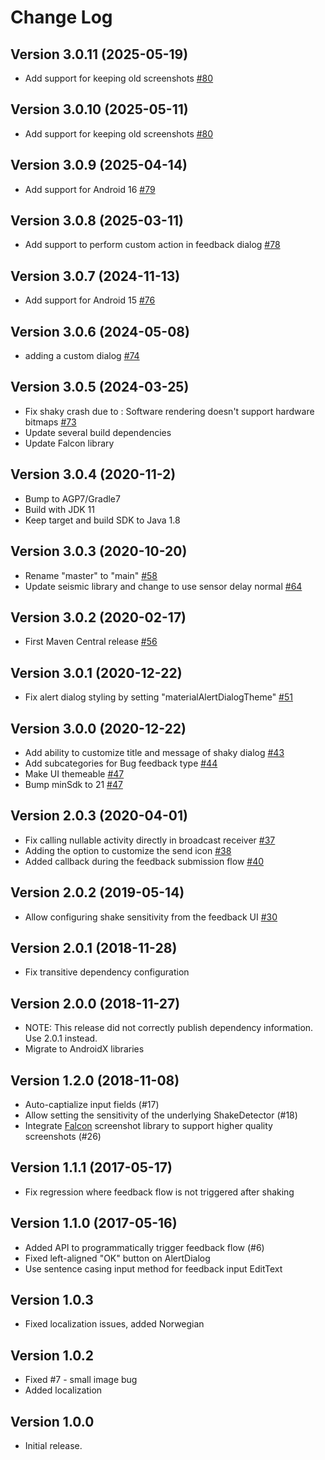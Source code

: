 # Change Log

## Version 3.0.11 (2025-05-19)
- Add support for keeping old screenshots [#80](https://github.com/linkedin/shaky-android/pull/80)

## Version 3.0.10 (2025-05-11)
- Add support for keeping old screenshots [#80](https://github.com/linkedin/shaky-android/pull/80)

## Version 3.0.9 (2025-04-14)
- Add support for Android 16 [#79](https://github.com/linkedin/shaky-android/pull/79)

## Version 3.0.8 (2025-03-11)
- Add support to perform custom action in feedback dialog [#78](https://github.com/linkedin/shaky-android/pull/78)

## Version 3.0.7 (2024-11-13)
- Add support for Android 15 [#76](https://github.com/linkedin/shaky-android/pull/76)

## Version 3.0.6 (2024-05-08)
-  adding a custom dialog [#74](https://github.com/linkedin/shaky-android/pull/74)

## Version 3.0.5 (2024-03-25)
- Fix shaky crash due to : Software rendering doesn't support hardware bitmaps [#73](https://github.com/linkedin/shaky-android/pull/73)
- Update several build dependencies
- Update Falcon library

## Version 3.0.4 (2020-11-2)
- Bump to AGP7/Gradle7
- Build with JDK 11
- Keep target and build SDK to Java 1.8

## Version 3.0.3 (2020-10-20)
- Rename "master" to "main" [#58](https://github.com/linkedin/shaky-android/pull/58)
- Update seismic library and change to use sensor delay normal [#64](https://github.com/linkedin/shaky-android/pull/64)

## Version 3.0.2 (2020-02-17)
- First Maven Central release [#56](https://github.com/linkedin/shaky-android/pull/56)

## Version 3.0.1 (2020-12-22)
- Fix alert dialog styling by setting "materialAlertDialogTheme" [#51](https://github.com/linkedin/shaky-android/pull/51)

## Version 3.0.0 (2020-12-22)

- Add ability to customize title and message of shaky dialog [#43](https://github.com/linkedin/shaky-android/pull/43)
- Add subcategories for Bug feedback type [#44](https://github.com/linkedin/shaky-android/pull/44)
- Make UI themeable [#47](https://github.com/linkedin/shaky-android/pull/47)
- Bump minSdk to 21 [#47](https://github.com/linkedin/shaky-android/pull/47)

## Version 2.0.3 (2020-04-01)

- Fix calling nullable activity directly in broadcast receiver [#37](https://github.com/linkedin/shaky-android/pull/37)
- Adding the option to customize the send icon [#38](https://github.com/linkedin/shaky-android/pull/38)
- Added callback during the feedback submission flow [#40](https://github.com/linkedin/shaky-android/pull/40)

## Version 2.0.2 (2019-05-14)

- Allow configuring shake sensitivity from the feedback UI [#30](https://github.com/linkedin/shaky-android/pull/30)

## Version 2.0.1 (2018-11-28)

- Fix transitive dependency configuration

## Version 2.0.0 (2018-11-27)

- NOTE: This release did not correctly publish dependency information. Use 2.0.1 instead.
- Migrate to AndroidX libraries

## Version 1.2.0 (2018-11-08)

- Auto-captialize input fields (#17)
- Allow setting the sensitivity of the underlying ShakeDetector (#18)
- Integrate [Falcon](https://github.com/jraska/Falcon) screenshot library to support higher quality screenshots (#26)

## Version 1.1.1 (2017-05-17)

- Fix regression where feedback flow is not triggered after shaking

## Version 1.1.0 (2017-05-16)

- Added API to programmatically trigger feedback flow (#6)
- Fixed left-aligned "OK" button on AlertDialog
- Use sentence casing input method for feedback input EditText

## Version 1.0.3

- Fixed localization issues, added Norwegian

## Version 1.0.2

- Fixed #7 - small image bug
- Added localization

## Version 1.0.0

- Initial release.
